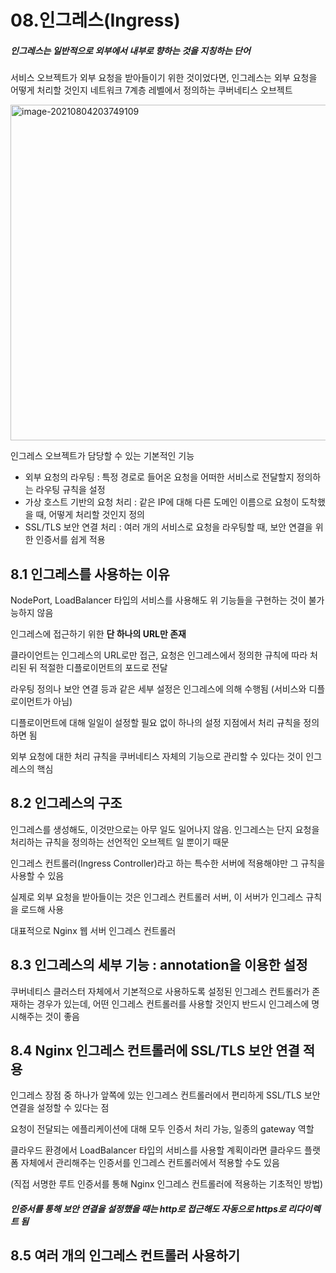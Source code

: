 # 08.인그레스(Ingress)

##### **인그레스**는 일반적으로 외부에서 내부로 향하는 것을 지칭하는 단어

서비스 오브젝트가 외부 요청을 받아들이기 위한 것이었다면, 인그레스는 외부 요청을 어떻게 처리할 것인지 네트워크 7계층 레벨에서 정의하는 쿠버네티스 오브젝트

<img width="537" alt="image-20210804203749109" src="https://user-images.githubusercontent.com/66865817/128184418-bb1d882e-aa15-4721-a69a-e7548d3a40fa.png">

인그레스 오브젝트가 담당할 수 있는 기본적인 기능

- 외부 요청의 라우팅 : 특정 경로로 들어온 요청을 어떠한 서비스로 전달할지 정의하는 라우팅 규칙을 설정
- 가상 호스트 기반의 요청 처리 : 같은 IP에 대해 다른 도메인 이름으로 요청이 도착했을 때, 어떻게 처리할 것인지 정의
- SSL/TLS 보안 연결 처리 : 여러 개의 서비스로 요청을 라우팅할 때, 보안 연결을 위한 인증서를 쉽게 적용



## 8.1 인그레스를 사용하는 이유

NodePort, LoadBalancer 타입의 서비스를 사용해도 위 기능들을 구현하는 것이 불가능하지 않음

인그레스에 접근하기 위한 **단 하나의 URL만 존재**

클라이언트는 인그레스의 URL로만 접근, 요청은 인그레스에서 정의한 규칙에 따라 처리된 뒤 적절한 디플로이먼트의 포드로 전달

라우팅 정의나 보안 연결 등과 같은 세부 설정은 인그레스에 의해 수행됨 (서비스와 디플로이먼트가 아님)

디플로이먼트에 대해 일일이 설정할 필요 없이 하나의 설정 지점에서 처리 규칙을 정의하면 됨

외부 요청에 대한 처리 규칙을 쿠버네티스 자체의 기능으로 관리할 수 있다는 것이 인그레스의 핵심



## 8.2 인그레스의 구조

인그레스를 생성해도, 이것만으로는 아무 일도 일어나지 않음. 인그레스는 단지 요청을 처리하는 규칙을 정의하는 선언적인 오브젝트 일 뿐이기 때문

인그레스 컨트롤러(Ingress Controller)라고 하는 특수한 서버에 적용해야만 그 규칙을 사용할 수 있음

실제로 외부 요청을 받아들이는 것은 인그레스 컨트롤러 서버, 이 서버가 인그레스 규칙을 로드해 사용

대표적으로 Nginx 웹 서버 인그레스 컨트롤러



## 8.3 인그레스의 세부 기능 : annotation을 이용한 설정

쿠버네티스 클러스터 자체에서 기본적으로 사용하도록 설정된 인그레스 컨트롤러가 존재하는 경우가 있는데, 어떤 인그레스 컨트롤러를 사용할 것인지 반드시 인그레스에 명시해주는 것이 좋음



## 8.4 Nginx 인그레스 컨트롤러에 SSL/TLS 보안 연결 적용

인그레스 장점 중 하나가 앞쪽에 있는 인그레스 컨트롤러에서 편리하게 SSL/TLS 보안 연결을 설정할 수 있다는 점

요청이 전달되는 에플리케이션에 대해 모두 인증서 처리 가능, 일종의 gateway 역할

클라우드 환경에서 LoadBalancer 타입의 서비스를 사용할 계획이라면 클라우드 플랫폼 자체에서 관리해주는 인증서를 인그레스 컨트롤러에서 적용할 수도 있음

(직접 서명한 루트 인증서를 통해 Nginx 인그레스 컨트롤러에 적용하는 기초적인 방법)

##### 인증서를 통해 보안 연결을 설정했을 때는 http로 접근해도 자동으로 https로 리다이렉트 됨



## 8.5 여러 개의 인그레스 컨트롤러 사용하기

